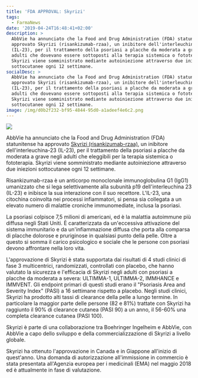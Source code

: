 ```yaml
---
title: 'FDA APPROVAL: Skyrizi'
tags:
  - FarmaNews
date: '2019-04-24T16:48:41+02:00'
description: >
  AbbVie ha annunciato che la Food and Drug Administration (FDA) statunitense ha
  approvato Skyrizi (risankizumab-rzaa), un inibitore dell'interleuchina-23
  (IL-23), per il trattamento della psoriasi a placche da moderata a grave negli
  adulti che dovevano essere sottoposti alla terapia sistemica o fototerapia.
  Skyrizi viene somministrato mediante autoiniezione attraverso due iniezioni
  sottocutanee ogni 12 settimane. 
socialDesc: >
  AbbVie ha annunciato che la Food and Drug Administration (FDA) statunitense ha
  approvato Skyrizi (risankizumab-rzaa), un inibitore dell'interleuchina-23
  (IL-23), per il trattamento della psoriasi a placche da moderata a grave negli
  adulti che dovevano essere sottoposti alla terapia sistemica o fototerapia.
  Skyrizi viene somministrato mediante autoiniezione attraverso due iniezioni
  sottocutanee ogni 12 settimane. 
image: /img/d0b2f232-bf95-4844-95d0-a1adeef4e6c2.png
---
```

![](/img/d0b2f232-bf95-4844-95d0-a1adeef4e6c2.png)

AbbVie ha annunciato che la Food and Drug Administration (FDA) statunitense ha approvato [Skyrizi (risankizumab-rzaa)](https://www.accessdata.fda.gov/drugsatfda_docs/label/2019/761105s000lbl.pdf), un inibitore dell'interleuchina-23 (IL-23), per il trattamento della psoriasi a placche da moderata a grave negli adulti che eleggibili per la terapia sistemica o fototerapia. Skyrizi viene somministrato mediante autoiniezione attraverso due iniezioni sottocutanee ogni 12 settimane. 

Risankizumab-rzaa è un anticorpo monoclonale immunoglobulina G1 (IgG1) umanizzato che si lega selettivamente alla subunità p19 dell'interleuchina 23 (IL-23) e inibisce la sua interazione con il suo recettore. L'IL-23, una citochina coinvolta nei processi infiammatori, si pensa sia collegata a un elevato numero di malattie croniche immunomediate, inclusa la psoriasi.

La psoriasi colpisce 7,5 milioni di americani, ed è la malattia autoimmune più diffusa negli Stati Uniti. È caratterizzata da un'eccessiva attivazione del sistema immunitario e da un'infiammazione diffusa che porta alla comparsa di placche dolorose e pruriginose in qualsiasi punto della pelle. Oltre a questo si somma il carico psicologico e sociale che le persone con psoriasi devono affrontare nella loro vita.

L'approvazione di Skyrizi è stata supportata dai risultati di 4 studi clinici di fase 3 multicentrici, randomizzati, controllati con placebo, che hanno valutato la sicurezza e l'efficacia di Skyrizi negli adulti con psoriasi a placche da moderata a severa: ULTIMMA-1, ULTIMMA-2, IMMHANCE e IMMVENT. Gli endpoint primari di questi studi erano il "Psoriasis Area and Severity Index" (PASI) a 16 settimane rispetto a placebo. Negli studi clinici, Skyrizi ha prodotto alti tassi di clearance della pelle a lungo termine. In particolare la maggior parte delle persone (82 e 81%) trattate con Skyrizi ha raggiunto il 90% di clearance cutanea (PASI 90) a un anno, il 56-60% una completa clearance cutanea (PASI 100).

Skyrizi è parte di una collaborazione tra Boehringer Ingelheim e AbbVie, con AbbVie a capo dello sviluppo e della commercializzazione di Skyrizi a livello globale.

Skyrizi ha ottenuto l'approvazione in Canada e in Giappone all'inizio di quest'anno. Una domanda di autorizzazione all'immissione in commercio è stata presentata all'Agenzia europea per i medicinali (EMA) nel maggio 2018 ed è attualmente in fase di valutazione.
